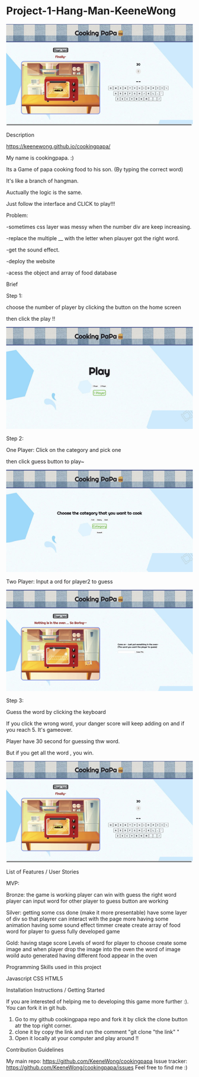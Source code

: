 # Project-1-Hang-Man-KeeneWong

<img src="./sc/sc4.png">

Description

<!-- What your project is / should be used for -->

https://keenewong.github.io/cookingpapa/

My name is cookingpapa. :)

Its a Game of papa cooking food to his son. (By typing the correct word)

It's like a branch of hangman.

Auctually the logic is the same.

Just follow the interface and CLICK to play!!!



<!-- What problem(s) your projects solves -->

Problem:

-sometimes css layer was messy when the number div are keep increasing.

-replace the multiple __ with the letter when plauyer got the right word.

-get the sound effect.

-deploy the website

-acess the object and array of food database




Brief

<!-- This could be a code snippet showing how your project should be used (if it is meant to be integrated into another app)
This could be a screenshot of your project running in the browser (if it is a stand-alone application) -->

Step 1:

choose the number of player by clicking the button on the home screen 

then click the play !!

<img src="./sc/sc1.png">


Step 2:

One Player: Click on the category and pick one

then click guess button to play~

<img src="./sc/sc2.png">

Two Player: Input a ord for player2 to guess

<img src="./sc/sc3.png">


Step 3:

Guess the word by clicking the keyboard

If you click the wrong word, your danger score will keep adding on and if you reach 5. It's gameover.

Player have 30 second for guessing thw word.

But if you get all the word , you win.

<img src="./sc/sc4.png">




List of Features / User Stories

<!-- This typically will be a short list of the features / user stories that you planned during the development phase of the project
To provide more detail, you can show how you categorized these features into Bronze (MVP), Silver, and Gold Levels and indicate which features you complete / have yet to complete -->

MVP:

Bronze:
the game is working
player can win with guess the right word
player can input word for other player to guess
button are working

Silver:
getting some css done (make it more presentable)
have some layer of div so that playrer can interact with the page more
having some animation
having some sound effect
timmer create
create array of food word for player to guess
fully developed game

Gold:
having stage score
Levels of word for player to choose
create some image and when player drop the image into the oven the word of image woild auto generated
having different food appear in the oven






Programming Skills used in this project

Javascript
CSS 
HTML5



Installation Instructions / Getting Started


If you are interested of helping me to developing this game more further :).
You can fork it in git hub.
1. Go to my github cookingpapa repo and fork it by click the clone button atr the top right corner.
2. clone it by copy the link and run the comment "git clone "the link" "
3. Open it locally at your computer and play around !!



Contribution Guidelines

<!-- This section should offer guidance on where and how users can contribute to your code, identify bugs, and propose improvements
Good links to include are:
A link to the project's main repository
A link to the project's issue tracker -->

My main repo: https://github.com/KeeneWong/cookingpapa
Issue tracker: https://github.com/KeeneWong/cookingpapa/issues
Feel free to find me :)
